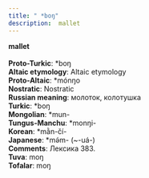 ```yaml
---
title: " *boŋ"
description:  mallet
---
```

<strong> mallet</strong><br><br>
<strong>Proto-Turkic</strong>:  *boŋ<br>
<strong>Altaic etymology</strong>:  Altaic etymology<br>
<strong> Proto-Altaic</strong>:  *mónŋo<br>
<strong>Nostratic</strong>:  Nostratic<br>
<strong>Russian meaning</strong>:  молоток, колотушка<br>
<strong>Turkic</strong>:  *boŋ<br>
<strong>Mongolian</strong>:  *mun-<br>
<strong>Tungus-Manchu</strong>:  *monŋi-<br>
<strong>Korean</strong>:  *mằn-čí-<br>
<strong>Japanese</strong>:  *mǝ́m- (~-uá-)<br>
<strong>Comments</strong>:  Лексика 383.<br>
<strong>Tuva</strong>:  moŋ<br>
<strong>Tofalar</strong>:  moŋ<br>


